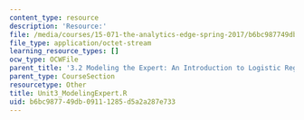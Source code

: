 ```yaml
---
content_type: resource
description: 'Resource:'
file: /media/courses/15-071-the-analytics-edge-spring-2017/b6bc987749db09111285d5a2a287e733_Unit3_ModelingExpert.R
file_type: application/octet-stream
learning_resource_types: []
ocw_type: OCWFile
parent_title: '3.2 Modeling the Expert: An Introduction to Logistic Regression'
parent_type: CourseSection
resourcetype: Other
title: Unit3_ModelingExpert.R
uid: b6bc9877-49db-0911-1285-d5a2a287e733
---
```


